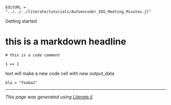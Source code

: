 ```@meta
EditURL = "../../../literate/tutorials/Autoencoder_EEG_Meeting_Minutes.jl"
```

Getting started

# this is a markdown headline

````@example Autoencoder_EEG_Meeting_Minutes
# this is a code comment

1 == 1
````

text will make a new code cell with new output_data

````@example Autoencoder_EEG_Meeting_Minutes
bla = "fooba2"
````

---

*This page was generated using [Literate.jl](https://github.com/fredrikekre/Literate.jl).*

